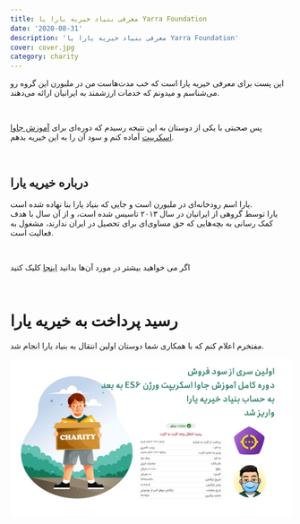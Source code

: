 ```yaml
---
title: معرفی بنیاد خیریه یارا یا Yarra Foundation
date: '2020-08-31'
description: 'معرفی بنیاد خیریه یارا یا Yarra Foundation'
cover: cover.jpg
category: charity
---
```


این پست برای معرفی خیریه یارا است که خب مدت‌هاست من در ملبورن این گروه رو می‌شناسم و میدونم که خدمات ارزشمند به ایرانیان ارائه می‌دهند.

<br />

پس صحبتی با یکی از دوستان به این نتیجه رسیدم که دوره‌ای برای [آموزش جاوا اسکریپت](/es6-es7-etc-babel-webpack-javascript-course) آماده کنم و سود آن را به این خیریه بدهم.

<br />

## درباره خیریه یارا

یارا اسم رودخانه‌ای در ملبورن است و جایی که بنیاد یارا بنا نهاده شده است.
<br />
یارا توسط گروهی از ایرانیان در سال ۲۰۱۳ تاسیس شده است، و از آن سال با هدف کمک رسانی به بچه‌هایی که حق مساوی‌ای برای تحصیل در ایران ندارند، مشغول به فعالیت است.

<br />

اگر می خواهید بیشتر در مورد آن‌ها بدانید [اینجا](https://yarrafoundation.com/about-us/) کلیک کنید

<br />

# رسید پرداخت به خیریه یارا

مفتخرم اعلام کنم که با همکاری شما دوستان اولین انتقال به بنیاد یارا انجام شد.

![خیریه یارا](yarra-september.jpeg 'خیریه یارا')
